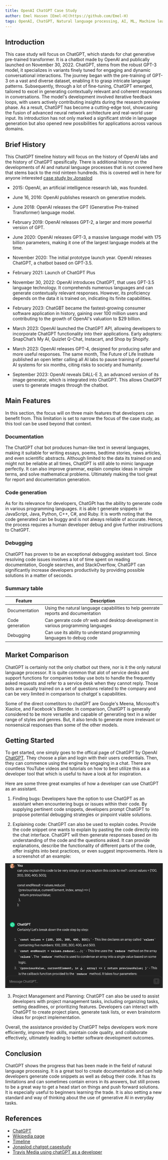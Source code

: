 ```yaml
---
title: OpenAI ChatGPT Case Study
author: Emel Hassen [Emel-H](https://github.com/Emel-H)
tags: OpenAI, ChatGPT, Natural language processing, AI, ML, Machine learning, Artificial inteligence, Chat bot, Text bot, NLP, GPT, Development platforms
---
```


## Introduction

This case study will focus on ChatGPT, which stands for chat generative pre-trained transformer. It is a chatbot made by OpenAI and publically launched on November 30, 2022. ChatGPT, stems from the robust GPT-3 model, it specializes in variants finely tuned for engaging and dynamic conversational interactions. The journey began with the pre-training of GPT-3 on a vast and diverse dataset, enabling it to grasp intricate language patterns. Subsequently, through a lot of fine-tuning, ChatGPT emerged, tailored to excel in generating contextually relevant and coherent responses in conversations. The model's development involved iterative feedback loops, with users actively contributing insights during the research preview phase. As a result, ChatGPT has become a cutting-edge tool, showcasing the fusion of advanced neural network architecture and real-world user input. Its introduction has not only marked a significant stride in language generation but also opened new possibilities for applications across various domains.

## Brief History

This ChatGPT timeline history will focus on the history of OpenAI labs and the history of ChatGPT spesifically. There is additional history on the developments of AI and natural language processes that is not covered here that stems back to the mid ninteen hundreds. this is covered well in here for anyone interested [case study by Jonaslod](https://github.com/NoroffFEU/development-platforms/blob/main/src/content/docs/openai/ChatGPT/chatGPT-case-study-jonaslod.md)

- 2015: OpenAI, an artificial intelligence research lab, was founded.

- June 16, 2016: OpenAI publishes research on generative models.

- June 2018: OpenAI releases the GPT (Generative Pre-trained Transformer) language model.

- February 2019: OpenAI releases GPT-2, a larger and more powerful version of GPT.

- June 2020: OpenAI releases GPT-3, a massive language model with 175 billion parameters, making it one of the largest language models at the time.

- November 2020: The initial prototype launch year. OpenAI releases ChatGPT, a chatbot based on GPT-3.5.

- February 2021: Launch of ChatGPT Plus

- November 30, 2022: OpenAI introduces ChatGPT, that uses GPT-3.5 language technology. It comprehends numerous languages and can generate contextually relevant responses. However, its proficiency depends on the data it is trained on, indicating its finite capabilities.

- February 2023: ChatGBT became the fastest-growing consumer software application in history, gaining over 100 million users and contributing to the growth of OpenAI's valuation to $29 billion.

- March 2023: OpenAI launched the ChatGPT API, allowing developers to incorporate ChatGPT functionality into their applications. Early adopters: SnapChat’s My AI, Quizlet Q-Chat, Instacart, and Shop by Shopify.

- March 2023: OpenAI releases GPT-4, designed for producing safer and more useful responses. The same month, The Future of Life Institute published an open letter calling all AI labs to pause training of powerful AI systems for six months, citing risks to society and humanity.

- September 2023: OpenAI reveals DALL-E 3, an advanced version of its image generator, which is integrated into ChatGPT. This allows ChatGPT users to generate images through the chatbot.

## Main Features

In this section, the focus will on three main features that developers can benefit from. This limitation is set to narrow the focus of the case study, as this tool can be used beyond that context.

### Documentation

The ChatGPT chat bot produces human-like text in several languages, making it suitable for writing essays, poems, bedtime stories, news articles, and even scientific abstracts. Although limited to the data its trained on and might not be reliable at all times, ChatGPT is still able to mimic language perfectly. It can also improve grammar, explain complex ideas in simple terms, and solve mathematical problems. Ultimately making the tool great for report and documentation generation.

### Code generation

As for its relevance for developers, ChatGPt has the ability to generate code in various programming languages. it is able t generate snippets in JavaScript, Java, Python, C++, C#, and Ruby. It is worth noting that the code generated can be buggy and is not always reliable of accurate. Hence, the process requires a human developer debug and give further instructions to ChatGPT.

### Debugging

ChatGPT has proven to be an exceptional debugging assistant tool. Since resolving code issues involves a lot of time spent on reading documentation, Google searches, and StackOverflow, ChatGPT can significantly increase developers productivity by providing possible solutions in a matter of seconds.

### Summary table

| Feature         | Description                                                                        |
| --------------- | ---------------------------------------------------------------------------------- |
| Documentation   | Using the natural language capabilities to help geenrate reports and documentation |
| Code generation | Can genrate code ofr web and desktop development in various programming languages  |
| Debugging       | Can use its ability to understand programming languages to debug code              |

## Market Comparison

ChatGPT is certainly not the only chatbot out there, nor is it the only natural language processor. It is quite common that alot of service desks and support functions for companies today use bots to handle the frequently asked requests and refer to a service desk when they cannot reply. Those bots are usually trained on a set of questions related to the company and can be very limited in comparison to chatgpt´s capabilities.

Some of the direct cometitors to chatGPT are Google's Meena, Microsoft's XiaoIce, and Facebook's Blender. In comparison, ChatGPT is generally considered to be more versatile and capable of generating text in a wider range of styles and genres. But, it also tends to generate more irrelevant or nonsensical responses than some of the other models.

## Getting Started

To get started, one simply goes to the offical page of ChatGPT by OpenAI [ChatGPT](https://chat.openai.com/). They choose a plan and login with their users credentials. Then, they can commence using the engine by engaging in a chat. There are countless YouTube videos and tutorials on how to best utilize this as a developer tool that which is useful to have a look at for inspiration.

Here are some three great examples of how a developer can use ChatGPT as an assistant.

1. Finding bugs: Developers have the option to use ChatGPT as an assistant when encountering bugs or issues within their code. By supplying pertinent code snippets, developers prompt ChatGPT to propose potential debugging strategies or pinpoint viable solutions.

2. Explaining code: ChatGPT can also be used to explain codes. Provide the code snippet one wants to explain by pasting the code directly into the chat interface. ChatGPT will then generate responses based on its understanding of the code and the questions asked. It can provide explanations, describe the functionality of different parts of the code, offer insights into best practices, or even suggest improvements. Here is a screenshot of an example:

<img src="../../../../assets/openai/example1.png">

3. Project Management and Planning: ChatGPT can also be used to assist developers with project management tasks, including organizing tasks, setting deadlines, or prioritizing features. Developers can interact with ChatGPT to create project plans, generate task lists, or even brainstorm ideas for project implementation.

Overall, the assistance provided by ChatGPT helps developers work more efficiently, improve their skills, maintain code quality, and collaborate effectively, ultimately leading to better software development outcomes.

## Conclusion

ChatGPT shows the progress that has been made in the field of natural language processing. It is a great tool to create documentation and can help developers generate code snippets as well as debug their code. It has its limitations and can sometimes contain errors in its answers, but still proves to be a great way to get a head start on things and push forward solutions. It is especially useful to beginners learning the trade. It is also setting a new standard and way of thinking about the use of generative AI in everyday tasks.

## References

- [ChatGPT](https://chat.openai.com)
- [Wikipedia page](https://en.wikipedia.org/wiki/ChatGPT)
- [Timeline](https://www.officetimeline.com/blog/artificial-intelligence-ai-and-chatgpt-history-and-timelines)
- [Jonaslod chatgpt casestudy](https://github.com/NoroffFEU/development-platforms/blob/main/src/content/docs/openai/ChatGPT/chatGPT-case-study-jonaslod.md)
- [Travis Media using chatGPT as a developer](https://www.youtube.com/watch?v=k59FJ3NzD7s&t=1130s&ab_channel=TravisMedia)
